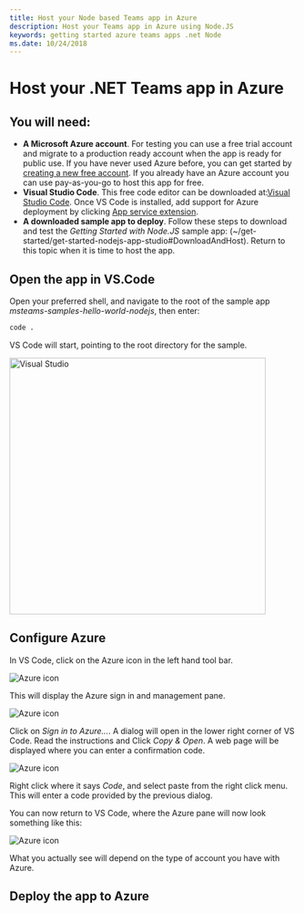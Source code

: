 ```yaml
---
title: Host your Node based Teams app in Azure
description: Host your Teams app in Azure using Node.JS
keywords: getting started azure teams apps .net Node
ms.date: 10/24/2018
---
```

# Host your .NET Teams app in Azure

## You will need:

* **A Microsoft Azure account**. For testing you can use a free trial account and migrate to a production ready account when the app is ready for public use. If you have never used Azure before, you can get started by [creating a new free account](https://azure.microsoft.com/en-us/free/). If you already have an Azure account you can use pay-as-you-go to host this app for free.
* **Visual Studio Code**. This free code editor can be downloaded at:[Visual Studio Code](https://code.visualstudio.com/download). Once VS Code is installed, add support for Azure deployment by clicking [App service extension](vscode:extension/ms-azuretools.vscode-azureappservice).
* **A downloaded sample app to deploy**. Follow these steps to download and test the *Getting Started with Node.JS* sample app: (~/get-started/get-started-nodejs-app-studio#DownloadAndHost). Return to this topic when it is time to host the app.

## Open the app in VS.Code

Open your preferred shell, and navigate to the root of the sample app *msteams-samples-hello-world-nodejs*, then enter:

```bash
code .
```

VS Code will start, pointing to the root directory for the sample.

<img width="450px" title="Visual Studio" src="~/assets/images/get-started/visual-studio-code.png" />

## Configure Azure

In VS Code, click on the Azure icon in the left hand tool bar.

<img title="Azure icon" src="~/assets/images/get-started/visual-studio-code-azure-icon" />

This will display the Azure sign in and management pane.

<img title="Azure icon" src="~/assets/images/get-started/visual-studio-code-azure-sign-in"/>

Click on *Sign in to Azure...*. A dialog will open in the lower right corner of VS Code. Read the instructions and Click *Copy & Open*.
A web page will be displayed where you can enter a confirmation code.

<img title="Azure icon" src="~/assets/images/get-started/visual-studio-code-azure-login-web"/>

Right click where it says *Code*, and select paste from the right click menu.  This will enter a code provided by the previous dialog.

You can now return to VS Code, where the Azure pane will now look something like this:

<img title="Azure icon" src="~/assets/images/get-started/visual-studio-azure-account"/>

What you actually see will depend on the type of account you have with Azure.

## Deploy the app to Azure
